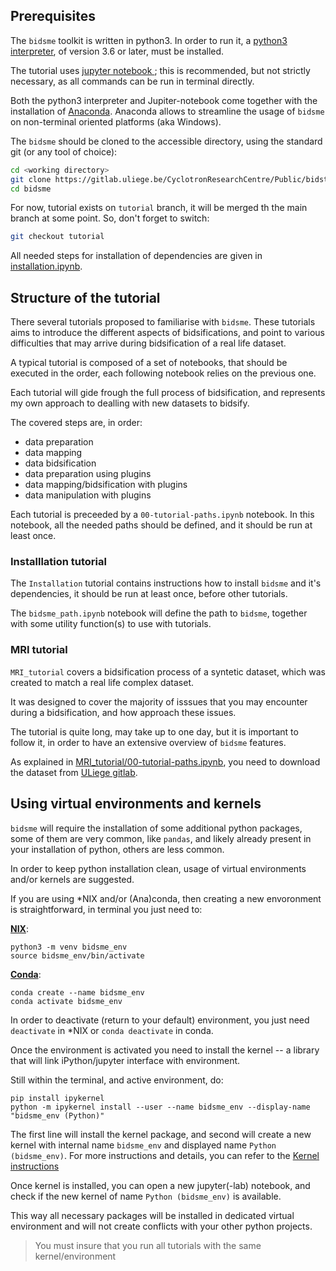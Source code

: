 ## Prerequisites

The `bidsme` toolkit is written in python3. In order to run it, a
[python3 interpreter](https://www.python.org/downloads/), of version 3.6 or later,
must be installed.

The tutorial uses [jupyter notebook ](https://jupyter.org/); this is 
recommended, but not strictly necessary, as all commands can 
be run in terminal directly. 

Both the python3 interpreter and Jupiter-notebook come together with the installation of 
[Anaconda](https://www.anaconda.com/products/individual-b). Anaconda allows to streamline
the usage of `bidsme` on non-terminal oriented platforms (aka Windows).

The `bidsme` should be cloned to the accessible directory, using
the standard git (or any tool of choice):

```bash
cd <working directory>
git clone https://gitlab.uliege.be/CyclotronResearchCentre/Public/bidstools/bidsme/bidsme.git
cd bidsme
```

For now, tutorial exists on `tutorial` branch, it will be merged
th the main branch at some point.
So, don't forget to switch:

```bash
git checkout tutorial
```

All needed steps for installation of dependencies are given in
[installation.ipynb](Installation/installation.ipynb).


## Structure of the tutorial

There several tutorials proposed to familiarise with `bidsme`.
These tutorials aims to introduce the different aspects
of bidsifications, and point to various difficulties that
may arrive during bidsification of a real life dataset.

A typical tutorial is composed of a set of notebooks,
that should be executed in the order,
each following notebook relies on the previous one.

Each tutorial will gide frough the full process
of bidsification, and represents my own approach
to dealling with new datasets to bidsify.

The covered steps are, in order:
  
  - data preparation
  - data mapping
  - data bidsification
  - data preparation using plugins
  - data mapping/bidsification with plugins
  - data manipulation with plugins

Each tutorial is preceeded by a `00-tutorial-paths.ipynb`
notebook.
In this notebook, all the needed paths should be defined,
and it should be run at least once.

### Installlation tutorial

The `Installation` tutorial contains instructions how
to install `bidsme` and it's dependencies,
it should be run at least once, before other tutorials.

The `bidsme_path.ipynb` notebook will define the path
to `bidsme`, together with some utility function(s)
to use with tutorials.

### MRI tutorial

`MRI_tutorial` covers a bidsification process of a
syntetic dataset, which was created to match a real
life complex dataset.

It was designed to cover the majority of isssues
that you may encounter during a bidsification,
and how approach these issues.

The tutorial is quite long, may take up to one day,
but it is important to follow it, in order to have
an extensive overview of `bidsme` features.

As explained in
[MRI_tutorial/00-tutorial-paths.ipynb](./MRI_tutorial/00-tutorial-paths.ipynb),
you need to download the dataset from
[ULiege gitlab](https://gitlab.uliege.be/CyclotronResearchCentre/Public/bidstools/bidsme/bidsme_example).

## Using virtual environments and kernels

`bidsme` will require the installation of some additional python packages, some of them
are very common, like `pandas`, and likely already present in your installation of 
python, others are less common.

In order to keep python installation clean, usage of virtual environments and/or kernels
are suggested.

If you are using \*NIX and/or (Ana)conda, then creating a new envoronment is
straightforward, in terminal you just need to:

**[NIX](https://docs.python.org/3/tutorial/venv.html)**:
```
python3 -m venv bidsme_env
source bidsme_env/bin/activate
``` 

**[Conda](https://docs.conda.io/projects/conda/en/latest/user-guide/tasks/manage-environments.html)**:
```
conda create --name bidsme_env
conda activate bidsme_env
```

In order to deactivate (return to your default) environment, you just need
`deactivate` in \*NIX or `conda deactivate` in conda.

Once the environment is activated you need to install the kernel --
a library that will link iPython/jupyter interface with environment.

Still within the terminal, and active environment, do:
```
pip install ipykernel
python -m ipykernel install --user --name bidsme_env --display-name "bidsme_env (Python)"
```

The first line will install the kernel package, and second will create a new kernel
with internal name `bidsme_env` and displayed name `Python (bidsme_env)`.
For more instructions and details, you can refer to the 
[Kernel instructions](https://ipython.readthedocs.io/en/latest/install/kernel_install.html)

Once kernel is installed, you can open a new jupyter(-lab) notebook, and check if
the new kernel of name `Python (bidsme_env)` is available.

This way all necessary packages will be installed in dedicated virtual environment
and will not create conflicts with your other python projects.

> You must insure that you run all tutorials with the same kernel/environment
